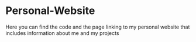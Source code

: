# Personal-Website
Here you can find the code and the page linking to my personal website that includes information about me and my projects
